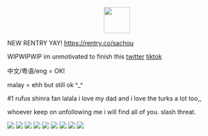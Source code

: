 <p align="center">
<img width="60"src=https://komarev.com/ghpvc/?username=hkyoxo&color=A7C0D9&label=✧.*&base=2845>
</p>

NEW RENTRY YAY! https://rentry.co/sachou

WIPWIPWIP im unmotivated to finish this
[twitter](https://x.com/hkyo_xo)
[tiktok](https://www.tiktok.com/@kyox.o?_t=ZS-8ym99Zhofmz&_r=1)

中文/粤语/eng = OK! 

malay = ehh but still ok ^_^

#1 rufus shinra fan lalala i love my dad and i love the turks a lot too,, 

whoever keep on unfollowing me i will find all of you. slash threat.

![](https://64.media.tumblr.com/c9b76a01a0fac95a8bbf95853d17b11a/0b66a1d5af075f21-b8/s100x200/63dbe513d44240f27f409615dcd84b333e9c2bb9.gifv) ![](https://64.media.tumblr.com/e53bb8eae810ac724af9cc104cb75e63/c24536296bf3cafe-ae/s250x400/9293ae5d806fd889508c24a2878a13d55ccfc2d5.gifv) ![](https://64.media.tumblr.com/db1a3f11649350e75c6f77f7e049ca69/50f99216662f3f44-4a/s100x200/35aba97331e68ea0237a57ed790a51f48088029a.gifv) ![](https://64.media.tumblr.com/9f54064d98e2664b811612a1b05c7640/8e9d30a410d87d54-8b/s100x200/374dfcb9dc709dcf2482f49925e0668cf7882b06.pnj) ![](https://64.media.tumblr.com/b91bb48810bef2dd66f8be8a603b4e8f/2236e6baba8f5a20-1c/s100x200/3232087c3b8dcd9e609eac8a238d9c7db037f16c.gifv) ![](https://64.media.tumblr.com/badf1639d1bc270b4624e8543c512fee/00ed230b421dfcff-78/s100x200/1ea796b83b9c1569e4eff7916324e03c76e41cb4.gifv) ![](https://64.media.tumblr.com/fec7b236c477050377ddb7e4be85e505/00ed230b421dfcff-13/s100x200/6a94d4c5b0c71e45c508f48a521b15342c2ec717.gifv) ![](https://64.media.tumblr.com/7a05dc51d11c09322bda91919be28ea9/tumblr_pwt3lxeNOz1xbgu08o5_100.png) ![](https://camo.githubusercontent.com/c4a4d77dec53fcfa0a09b8423a3f2e13458d5403cdff578caa8f9354a384fb8d/68747470733a2f2f36342e6d656469612e74756d626c722e636f6d2f36663236383066353936626332663963383132383738346637623331666331362f323762616264316538333763373430372d33382f73313030783230302f666338376130333034346233643230393530656330346434653661633363653561363766323730622e706e6a)

